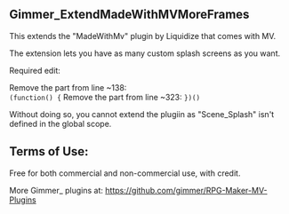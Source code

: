 ## Gimmer_ExtendMadeWithMVMoreFrames

This extends the "MadeWithMv" plugin by Liquidize that comes with MV.

The extension lets you have as many custom splash screens as you want.

Required edit:

Remove the part from line ~138:  
`(function() {`
Remove the part from line ~323:
`})()`

Without doing so, you cannot extend the plugiin as  "Scene_Splash" isn't defined in the global scope.

## Terms of Use:

Free for both commercial and non-commercial use, with credit.

More Gimmer_ plugins at: https://github.com/gimmer/RPG-Maker-MV-Plugins